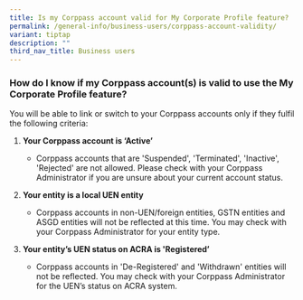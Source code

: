 ```yaml
---
title: Is my Corppass account valid for My Corporate Profile feature?
permalink: /general-info/business-users/corppass-account-validity/
variant: tiptap
description: ""
third_nav_title: Business users
---
```

<h3>How do I know if my Corppass account(s) is valid to use the My Corporate Profile feature?</h3>
<p>You will be able to link or switch to your Corppass accounts only if they
fulfil the following criteria:</p>
<ol data-tight="true" class="tight">
<li>
<p><strong>Your Corppass account is ‘Active’</strong>&nbsp;</p>
<ul data-tight="true" class="tight">
<li>
<p>Corppass accounts that are 'Suspended', 'Terminated', 'Inactive', 'Rejected'
are not allowed. Please check with your Corppass Administrator if you are
unsure about your current account status.</p>
</li>
</ul>
</li>
<li>
<p><strong>Your entity is a local UEN entity</strong>&nbsp;</p>
<ul data-tight="true" class="tight">
<li>
<p>Corppass accounts in non-UEN/foreign entities, GSTN entities and ASGD
entities will not be reflected at this time. You may check with your Corppass
Administrator for your entity type.</p>
</li>
</ul>
</li>
<li>
<p><strong>Your entity’s UEN status on ACRA is 'Registered’&nbsp;</strong>
</p>
<ul data-tight="true" class="tight">
<li>
<p>Corppass accounts in 'De-Registered' and 'Withdrawn' entities will not
be reflected. You may check with your Corppass Administrator for the UEN’s
status on ACRA system.&nbsp;</p>
</li>
</ul>
</li>
</ol>
<p></p>